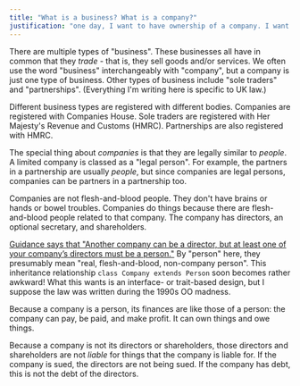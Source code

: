 ```yaml
---
title: "What is a business? What is a company?"
justification: "one day, I want to have ownership of a company. I want to understand the legalities when I get to that point. I'm going to work through [the gov.uk guide](https://www.gov.uk/browse/business)."
---
```


There are multiple types of "business". These businesses all have in common that they _trade_ - that is, they sell goods and/or services. We often use the word "business" interchangeably with "company", but a company is just one type of business. Other types of business include "sole traders" and "partnerships". (Everything I'm writing here is specific to UK law.)

Different business types are registered with different bodies. Companies are registered with Companies House. Sole traders are registered with Her Majesty's Revenue and Customs (HMRC). Partnerships are also registered with HMRC.

The special thing about _companies_ is that they are legally similar to _people_. A limited company is classed as a "legal person". For example, the partners in a partnership are usually _people_, but since companies are legal persons, companies can be partners in a partnership too.

Companies are not flesh-and-blood people. They don't have brains or hands or bowel troubles. Companies do things because there are flesh-and-blood people related to that company. The company has directors, an optional secretary, and shareholders.

[Guidance says that "Another company can be a director, but at least one of your company’s directors must be a person."](https://www.gov.uk/limited-company-formation/appoint-directors-and-company-secretaries) By "person" here, they presumably mean "real, flesh-and-blood, non-company person". This inheritance relationship `class Company extends Person` soon becomes rather awkward! What this wants is an interface- or trait-based design, but I suppose the law was written during the 1990s OO madness.

Because a company is a person, its finances are like those of a person: the company can pay, be paid, and make profit. It can own things and owe things.

Because a company is not its directors or shareholders, those directors and shareholders are not _liable_ for things that the company is liable for. If the company is sued, the directors are not being sued. If the company has debt, this is not the debt of the directors.
